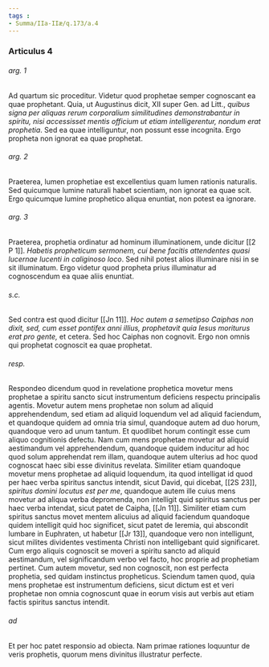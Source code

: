 ```yaml
---
tags : 
- Summa/IIa-IIæ/q.173/a.4
---
```


### Articulus 4

###### arg. 1
Ad quartum sic proceditur. Videtur quod prophetae semper cognoscant ea quae prophetant. Quia, ut Augustinus dicit, XII super Gen. ad Litt., *quibus signa per aliquas rerum corporalium similitudines demonstrabantur in spiritu, nisi accessisset mentis officium ut etiam intelligerentur, nondum erat prophetia*. Sed ea quae intelliguntur, non possunt esse incognita. Ergo propheta non ignorat ea quae prophetat.

###### arg. 2
Praeterea, lumen prophetiae est excellentius quam lumen rationis naturalis. Sed quicumque lumine naturali habet scientiam, non ignorat ea quae scit. Ergo quicumque lumine prophetico aliqua enuntiat, non potest ea ignorare.

###### arg. 3
Praeterea, prophetia ordinatur ad hominum illuminationem, unde dicitur [[2 P 1]]. *Habetis propheticum sermonem, cui bene facitis attendentes quasi lucernae lucenti in caliginoso loco*. Sed nihil potest alios illuminare nisi in se sit illuminatum. Ergo videtur quod propheta prius illuminatur ad cognoscendum ea quae aliis enuntiat.

###### s.c.
Sed contra est quod dicitur [[Jn 11]]. *Hoc autem a semetipso Caiphas non dixit, sed, cum esset pontifex anni illius, prophetavit quia Iesus moriturus erat pro gente,* et cetera. Sed hoc Caiphas non cognovit. Ergo non omnis qui prophetat cognoscit ea quae prophetat.

###### resp.
Respondeo dicendum quod in revelatione prophetica movetur mens prophetae a spiritu sancto sicut instrumentum deficiens respectu principalis agentis. Movetur autem mens prophetae non solum ad aliquid apprehendendum, sed etiam ad aliquid loquendum vel ad aliquid faciendum, et quandoque quidem ad omnia tria simul, quandoque autem ad duo horum, quandoque vero ad unum tantum. Et quodlibet horum contingit esse cum aliquo cognitionis defectu. Nam cum mens prophetae movetur ad aliquid aestimandum vel apprehendendum, quandoque quidem inducitur ad hoc quod solum apprehendat rem illam, quandoque autem ulterius ad hoc quod cognoscat haec sibi esse divinitus revelata. Similiter etiam quandoque movetur mens prophetae ad aliquid loquendum, ita quod intelligat id quod per haec verba spiritus sanctus intendit, sicut David, qui dicebat, [[2S 23]], *spiritus domini locutus est per me*, quandoque autem ille cuius mens movetur ad aliqua verba depromenda, non intelligit quid spiritus sanctus per haec verba intendat, sicut patet de Caipha, [[Jn 11]]. Similiter etiam cum spiritus sanctus movet mentem alicuius ad aliquid faciendum quandoque quidem intelligit quid hoc significet, sicut patet de Ieremia, qui abscondit lumbare in Euphraten, ut habetur [[Jr 13]], quandoque vero non intelligunt, sicut milites dividentes vestimenta Christi non intelligebant quid significaret. Cum ergo aliquis cognoscit se moveri a spiritu sancto ad aliquid aestimandum, vel significandum verbo vel facto, hoc proprie ad prophetiam pertinet. Cum autem movetur, sed non cognoscit, non est perfecta prophetia, sed quidam instinctus propheticus. Sciendum tamen quod, quia mens prophetae est instrumentum deficiens, sicut dictum est et veri prophetae non omnia cognoscunt quae in eorum visis aut verbis aut etiam factis spiritus sanctus intendit.

###### ad 
Et per hoc patet responsio ad obiecta. Nam primae rationes loquuntur de veris prophetis, quorum mens divinitus illustratur perfecte.

